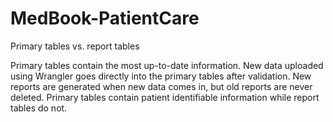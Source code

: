 # MedBook-PatientCare

Primary tables vs. report tables

Primary tables contain the most up-to-date information.
New data uploaded using Wrangler goes directly into the primary tables after validation.
New reports are generated when new data comes in, but old reports are never deleted.
Primary tables contain patient identifiable information while report tables do not.
